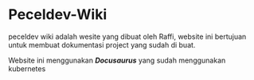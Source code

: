 # Peceldev-Wiki

peceldev wiki adalah wesite yang dibuat oleh Raffi, website ini bertujuan untuk membuat dokumentasi project yang sudah di buat.

Website ini menggunakan ***Docusaurus*** yang sudah menggunakan kubernetes